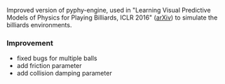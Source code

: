 Improved version of pyphy-engine, used in "Learning Visual Predictive Models of Physics for Playing Billiards, ICLR 2016" ([arXiv](http://arxiv.org/abs/1511.07404)) to simulate the billiards environments. 


### Improvement
- fixed bugs for multiple balls
- add friction parameter
- add collision damping parameter
